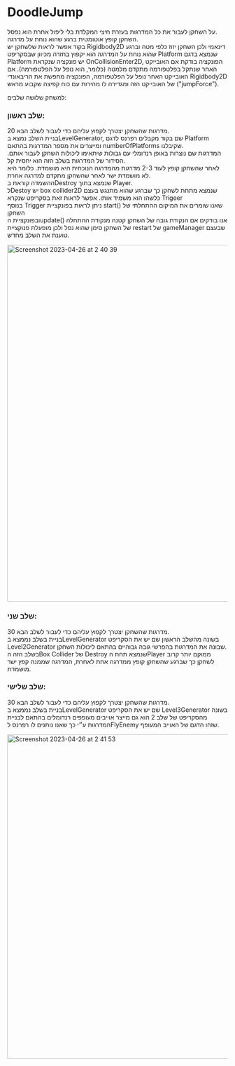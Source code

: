 # DoodleJump
על השחקן לעבור את כל המדרגות בעזרת חיצי המקלדת בלי ליפול אחרת הוא נפסל.</br>
השחקן קופץ אוטומטית ברגע שהוא נוחת על מדרגה.</br> 
בקוד אפשר לראות שלשחקן יש Rigidbody2D דינאמי ולכן השחקן יזוז כלפי מטה וברגע שהוא נוחת על המדרגה הוא יקפוץ בחזרה מכיוון שבסקריפט Platform שנמצא בדגם Platform יש פונקציה שנקראת OnCollisionEnter2D, הפונקציה בודקת אם האובייקט האחר שנתקל בפלטפורמה מתקדם מלמטה (כלומר, הוא נופל על הפלטפורמה).
אם האובייקט האחר נופל על הפלטפורמה, הפונקציה מחפשת את הריבאונדי Rigidbody2D של האובייקט הזה ומגדירה לו מהירות עם כוח קפיצה שקבוע מראש ("jumpForce").

למשחק שלושה שלבים:</br>
### שלב ראשון:
20 מדרגות שהשחקן יצטרך לקפוץ עליהם כדי לעבור לשלב הבא.</br>
בניית השלב נמצא בLevelGenerator, שם בקוד מקבלים רפרנס לדגם Platform ומייצרים את מספר המדרגות בהתאם numberOfPlatforms שקיבלנו.</br>
המדרגות שם נוצרות באופן רנדומלי עם גבולות שיתאימו ליכולות השחקן לעבור אותם. הסידור של המדרגות בשלב הזה הוא יחסית קל.</br>
לאחר שהשחקן קופץ לעוד 2-3 מדרגות מהמדרגה הנוכחית היא מושמדת. כלומר היא לא מושמדת ישר לאחר שהשחקן מתקדם למדרגה אחרת.</br>
ההשמדה קוראת בDestroy שנמצא בתוך Player.
<br/>
לDestoy יש box collider2D שנמצא מתחת לשחקן כך שברגע שהוא מתנגש בעצם כלשהו הוא משמיד אותו. 
אפשר לראות זאת בסקריפט שנקרא Trigeer
</br>
בנוסף Trigger ניתן לראות בפונקציית start() שאנו שומרים את המיקום ההתחלתי של השחקן</br>
ובפונקציית הupdate() אנו בודקים אם הנקודת גובה של השחקן קטנה מנקודת ההתחלה של השחקן סימן שהוא נפל ולכן מופעלת פנוקציית restart של gameManager שבעצם טוענת את השלב מחדש. 


<img width="814" alt="Screenshot 2023-04-26 at 2 40 39" src="https://user-images.githubusercontent.com/58401645/234430884-3498e74b-8a74-4ac0-89b5-b8211b0368f9.png">

### שלב שני:
30 מדרגות שהשחקן יצטרך לקפוץ עליהם כדי לעבור לשלב הבא.</br>
בניית בשלב נממצא בLevelGenerator בשונה מהשלב הראשון שם יש את הסקריפט Level2Generator שבונה את המדרגות בהפרשי גובה גבוהיים בהתאם ליכולות השחקן. </br>
בשלב הזה הBox Collider של Destroy שנמצא תחת הPlayer ממוקם יותר קרוב לשחקן כך שברגע שהשחקן קופץ ממדרגה אחת לאחרת, המדרגה שממנה קפץ ישר מושמדת.


### שלב שלישי:
30 מדרגות שהשחקן יצטרך לקפוץ עליהם כדי לעבור לשלב הבא.</br>
בניית בשלב נממצא בLevelGenerator שם יש את הסקריפט Level3Generator בשונה מהסקריפט של שלב 2 הוא גם מייצר אוייבים מעופפים רנדומלים בהתאם לבניית המדרגות ע״י כך שאנו נותנים לו רפרנס לFlyEnemy שזהו הדגם של האוייב המעופף. </br>

<img width="740" alt="Screenshot 2023-04-26 at 2 41 53" src="https://user-images.githubusercontent.com/58401645/234430950-0895d518-131b-4309-9f57-879315ea9c88.png">

